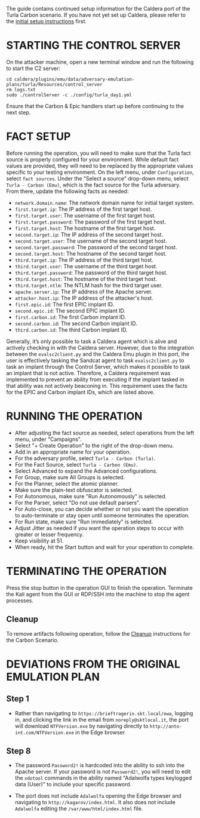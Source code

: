 The guide contains continued setup information for the Caldera port of the Turla Carbon scenario. If you have not yet set up Caldera, please refer to the [initial setup instructions](README.md) first.

# STARTING THE CONTROL SERVER
On the attacker machine, open a new terminal window and run the following to start the C2 server: 
```
cd caldera/plugins/emu/data/adversary-emulation-plans/turla/Resources/control_server
rm logs.txt
sudo ./controlServer -c ./config/turla_day1.yml
```
Ensure that the Carbon & Epic handlers start up before continuing to the next step. 

# FACT SETUP

Before running the operation, you will need to make sure that the Turla fact source is properly configured for your environment. While default fact values are provided, they will need to be replaced by the appropriate values specific to your testing environment. On the left menu, under `Configuration`, select `fact sources`. Under the "Select a source" drop-down menu, select `Turla - Carbon (Emu)`, which is the fact source for the Turla adversary. From there, update the following facts as needed:

- `network.domain.name`:  The network domain name for initial target system.
- `first.target.ip`: The IP address of the first target host.
- `first.target.user`: The username of the first target host.
- `first.target.password`: The password of the first target host.
- `first.target.host`: The hostname of the first target host.
- `second.target.ip`:  The IP address of the second target host.
- `second.target.user`: The username of the second target host.
- `second.target.password`: The password of the second target host.
- `second.target.host`: The hostname of the second target host.
- `third.target.ip`: The IP address of the third target host.
- `third.target.user`: The username of the third target host.
- `third.target.password`: The password of the third target host.
- `third.target.host`: The hostname of the third target host.
- `third.target.ntlm`: The NTLM hash for the third target user.
- `apache.server.ip`: The IP address of the Apache server.
- `attacker.host.ip`: The IP address of the attacker's host.
- `first.epic.id`: The first EPIC implant ID.
- `second.epic.id`: The second EPIC implant ID.
- `first.carbon.id`: The first Carbon implant ID.
- `second.carbon.id`: The second Carbon implant ID.
- `third.carbon.id`: The third Carbon implant ID.

Generally, it’s only possible to task a Caldera agent which is alive and actively checking in with the Caldera server. However, due to the integration between the `evalsc2client.py` and the Caldera Emu plugin in this port, the user is effectively tasking the Sandcat agent to task `evalsc2client.py` to task an implant through the Control Server, which makes it possible to task an implant that is not active. Therefore, a Caldera requirement was implemented to prevent an ability from executing if the implant tasked in that ability was not actively beaconing in. This requirement uses the facts for the EPIC and Carbon implant IDs, which are listed above.

# RUNNING THE OPERATION

- After adjusting the fact source as needed, select operations from the left menu, under "Campaigns".
- Select "+ Create Operation" to the right of the drop-down menu.
- Add in an appropriate name for your operation.
- For the adversary profile, select `Turla - Carbon (Turla)`.
- For the Fact Source, select `Turla - Carbon (Emu)`.
- Select Advanced to expand the Advanced configurations.
- For Group, make sure All Groups is selected.
- For the Planner, select the atomic planner.
- Make sure the plain-text obfuscator is selected.
- For Autonomous, make sure "Run Autonomously" is selected.
- For the Parser, select "Do not use default parsers".
- For Auto-close, you can decide whether or not you want the operation to auto-terminate or stay open until someone terminates the operation.
- For Run state, make sure "Run immediately" is selected.
- Adjust Jitter as needed if you want the operation steps to occur with greater or lesser frequency.
- Keep visibility at 51.
- When ready, hit the Start button and wait for your operation to complete.

# TERMINATING THE OPERATION

Press the stop button in the operation GUI to finish the operation. Terminate the Kali agent from the GUI or RDP/SSH into the machine to stop the agent processes.

## Cleanup
To remove artifacts following operation, follow the [Cleanup](./../../Resources/cleanup/README.md#carbon-scenario) instructions for the Carbon Scenario.

# DEVIATIONS FROM THE ORIGINAL EMULATION PLAN

## Step 1
 - Rather than navigating to `https://brieftragerin.skt.local/owa`, logging in, and clicking the link in the email from `noreply@sktlocal.it`, the port will download `NTFVersion.exe` by navigating directly to `http://anto-int.com/NTFVersion.exe` in the Edge browser. 

## Step 8
- The password `Password2!` is hardcoded into the ability to ssh into the Apache server. If your password is not `Password2!`, you will need to edit the `xdotool` commands in the ability named "Adalwolfa types keylogged data (User)" to include your specific password.

- The port does not include `Adalwolfa` opening the Edge browser and navigating to `http://kagarov/index.html`. It also does not include `Adalwolfa` editing the `/var/www/html/index.html` file.

